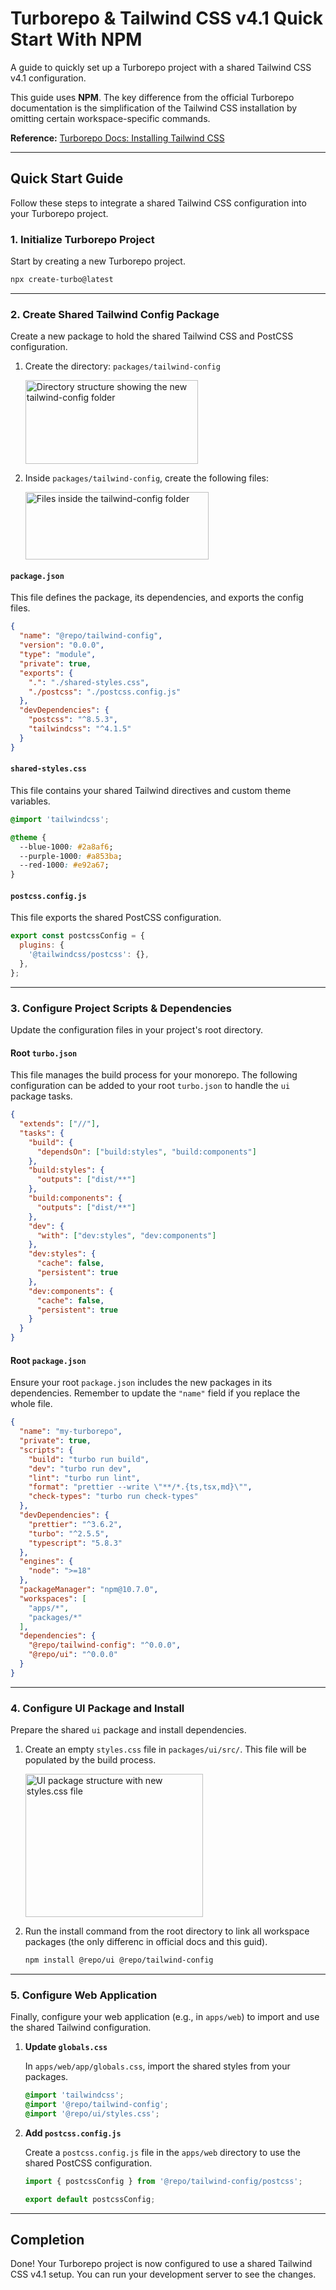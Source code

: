 # Turborepo & Tailwind CSS v4.1 Quick Start With **NPM**

A guide to quickly set up a Turborepo project with a shared Tailwind CSS v4.1 configuration.

This guide uses **NPM**. The key difference from the official Turborepo documentation is the simplification of the Tailwind CSS installation by omitting certain workspace-specific commands.

**Reference:** [Turborepo Docs: Installing Tailwind CSS](https://turborepo.com/docs/guides/tools/tailwind)


---

## Quick Start Guide

Follow these steps to integrate a shared Tailwind CSS configuration into your Turborepo project.

### 1. Initialize Turborepo Project

Start by creating a new Turborepo project.

```bash
npx create-turbo@latest
```

---

### 2. Create Shared Tailwind Config Package

Create a new package to hold the shared Tailwind CSS and PostCSS configuration.

1.  Create the directory: `packages/tailwind-config`

    <img width="276" height="134" alt="Directory structure showing the new tailwind-config folder" src="https://github.com/user-attachments/assets/3c209322-613d-4318-a99b-a23c7ac8782c" />

2.  Inside `packages/tailwind-config`, create the following files:

    <img width="293" height="108" alt="Files inside the tailwind-config folder" src="https://github.com/user-attachments/assets/066238c4-c8c0-478c-a7b7-27ec6c752ebe" />

#### `package.json`

This file defines the package, its dependencies, and exports the config files.

```json
{
  "name": "@repo/tailwind-config",
  "version": "0.0.0",
  "type": "module",
  "private": true,
  "exports": {
    ".": "./shared-styles.css",
    "./postcss": "./postcss.config.js"
  },
  "devDependencies": {
    "postcss": "^8.5.3",
    "tailwindcss": "^4.1.5"
  }
}
```

#### `shared-styles.css`

This file contains your shared Tailwind directives and custom theme variables.

```css
@import 'tailwindcss';

@theme {
  --blue-1000: #2a8af6;
  --purple-1000: #a853ba;
  --red-1000: #e92a67;
}
```

#### `postcss.config.js`

This file exports the shared PostCSS configuration.

```javascript
export const postcssConfig = {
  plugins: {
    '@tailwindcss/postcss': {},
  },
};
```

---

### 3. Configure Project Scripts & Dependencies

Update the configuration files in your project's root directory.

#### Root `turbo.json`

This file manages the build process for your monorepo. The following configuration can be added to your root `turbo.json` to handle the `ui` package tasks.

```json
{
  "extends": ["//"],
  "tasks": {
    "build": {
      "dependsOn": ["build:styles", "build:components"]
    },
    "build:styles": {
      "outputs": ["dist/**"]
    },
    "build:components": {
      "outputs": ["dist/**"]
    },
    "dev": {
      "with": ["dev:styles", "dev:components"]
    },
    "dev:styles": {
      "cache": false,
      "persistent": true
    },
    "dev:components": {
      "cache": false,
      "persistent": true
    }
  }
}
```

#### Root `package.json`

Ensure your root `package.json` includes the new packages in its dependencies. Remember to update the `"name"` field if you replace the whole file.

```json
{
  "name": "my-turborepo",
  "private": true,
  "scripts": {
    "build": "turbo run build",
    "dev": "turbo run dev",
    "lint": "turbo run lint",
    "format": "prettier --write \"**/*.{ts,tsx,md}\"",
    "check-types": "turbo run check-types"
  },
  "devDependencies": {
    "prettier": "^3.6.2",
    "turbo": "^2.5.5",
    "typescript": "5.8.3"
  },
  "engines": {
    "node": ">=18"
  },
  "packageManager": "npm@10.7.0",
  "workspaces": [
    "apps/*",
    "packages/*"
  ],
  "dependencies": {
    "@repo/tailwind-config": "^0.0.0",
    "@repo/ui": "^0.0.0"
  }
}
```

---

### 4. Configure UI Package and Install

Prepare the shared `ui` package and install dependencies.

1.  Create an empty `styles.css` file in `packages/ui/src/`. This file will be populated by the build process.

    <img width="284" height="229" alt="UI package structure with new styles.css file" src="https://github.com/user-attachments/assets/1ffad552-01de-47b2-a899-8bc6decc8af4" />

2.  Run the install command from the root directory to link all workspace packages (the only differenc in official docs and this guid).

    ```bash
    npm install @repo/ui @repo/tailwind-config
    ```

---

### 5. Configure Web Application

Finally, configure your web application (e.g., in `apps/web`) to import and use the shared Tailwind configuration.

1.  **Update `globals.css`**

    In `apps/web/app/globals.css`, import the shared styles from your packages.

    ```css
    @import 'tailwindcss';
    @import '@repo/tailwind-config';
    @import '@repo/ui/styles.css';
    ```

2.  **Add `postcss.config.js`**

    Create a `postcss.config.js` file in the `apps/web` directory to use the shared PostCSS configuration.

    ```javascript
    import { postcssConfig } from '@repo/tailwind-config/postcss';

    export default postcssConfig;
    ```

---

## Completion

Done! Your Turborepo project is now configured to use a shared Tailwind CSS v4.1 setup. You can run your development server to see the changes.
